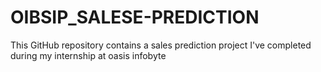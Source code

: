 # OIBSIP_SALESE-PREDICTION
This GitHub repository contains a sales prediction project I've completed during my internship at oasis infobyte
